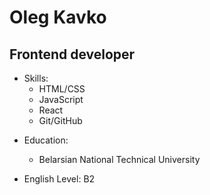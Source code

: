 # Oleg Kavko

## Frontend developer

- Skills:
  - HTML/CSS
  - JavaScript
  - React
  - Git/GitHub

* Education:

  - Belarsian National Technical University

* English Level: B2
